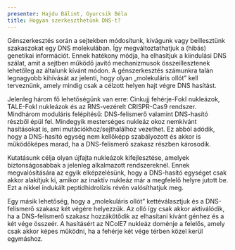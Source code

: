 ```yaml
---
presenter: Hajdu Bálint, Gyurcsik Béla
title: Hogyan szerkeszthetünk DNS-t?
---
```


Génszerkesztés során a sejtekben módosítunk, kivágunk vagy beillesztünk szakaszokat egy DNS molekulában. Így megváltoztathatjuk a (hibás) genetikai információt. Ennek hatékony módja, ha elhasítjuk a kiindulási DNS szálat, amit a sejtben működő javító mechanizmusok összeillesztenek lehetőleg az általunk kívánt módon. A génszerkesztés számunkra talán legnagyobb kihívását az jelenti, hogy olyan „molekuláris ollót” kell terveznünk, amely mindig csak a célzott helyen hajt végre DNS hasítást.

Jelenleg három fő lehetőségünk van erre: Cinkujj fehérje-FokI nukleázok, TALE-FokI nukleázok és az RNS-vezérelt CRISPR-Cas9 rendszer. Mindhárom moduláris felépítésű: DNS-felismerő valamint DNS-hasító részből épül fel. Mindegyik mesterséges nukleáz okoz nemkívánt hasításokat is, ami mutációkhoz/sejthalálhoz vezethet. Ez abból adódik, hogy a DNS-hasító egység nem kellőképp szabályozott és akkor is működőképes marad, ha a DNS-felismerő szakasz részben károsodik.

Kutatásunk célja olyan újfajta nukleázok kifejlesztése, amelyek biztonságosabbak a jelenleg alkalmazott rendszereknél. Ennek megvalósítására az egyik elképzelésünk, hogy a DNS-hasító egységet csak akkor alakítjuk ki, amikor az inaktív nukleáz már a megfelelő helyre jutott be. Ezt a nikkel indukált peptidhidrolízis révén valósíthatjuk meg.

Egy másik lehetőség, hogy a „molekuláris ollót” kettéválasztjuk és a DNS-felismerő szakasz két végére helyezzük. Az olló így csak akkor aktiválódik, ha a DNS-felismerő szakasz hozzákötődik az elhasítani kívánt génhez és a két vége összeér. A hasításért az NColE7 nukleáz doménje a felelős, amely csak akkor képes működni, ha a fehérje két vége térben közel kerül egymáshoz.
